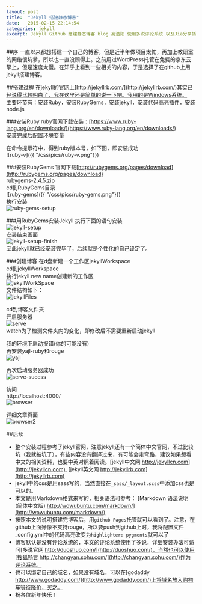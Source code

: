 ```yaml
---
layout: post
title:  "Jekyll 搭建静态博客"
date:   2015-02-15 22:14:54
categories: jekyll
excerpt: Jekyll Github 搭建静态博客 blog 高浩阳 使用多说评论系统 以及Jia分享插件 参考git教程
---
```


##序
一直以来都想搭建一个自己的博客，但是近半年做项目太忙，再加上教研室的网络很坑爹，所以也一直没顾得上。之前用过WordPress托管在免费的京东云擎上，但是速度太慢。在知乎上看到一些相关的内容，于是选择了在github上用jekyll搭建博客。

##搭建过程
在jekyll的官网上[http://jekyllrb.com/](http://jekyllrb.com/)其实已经说得比较明白了，我在这里还是简单的说一下吧。我用的是Windows系统。    
主要环节有：安装Ruby，安装RubyGems，安装jekyll，安装代码高亮插件，安装node.js

###安装Ruby
ruby官网下载安装：[https://www.ruby-lang.org/en/downloads/](https://www.ruby-lang.org/en/downloads/)  
安装完成后配置环境变量

在命令提示符中，得到ruby版本号，如下图，即安装成功   
![ruby-v]({{ "/css/pics/ruby-v.png"}})

###安装RubyGems
官网下载[http://rubygems.org/pages/download](http://rubygems.org/pages/download)   
rubygems-2.4.5.zip   
cd到RubyGems目录   
![ruby-gems]({{ "/css/pics/ruby-gems.png"}})    
执行安装   
![ruby-gems-setup]({{"/css/pics/ruby-gems-setup.png"}})   

###用RubyGems安装Jekyll
执行下面的语句安装   
![jekyll-setup]({{"/css/pics/jekyll-setup.png"}})   
安装结束画面   
![jekyll-setup-finish]({{"/css/pics/jekyll-setup-finish.png"}})   
至此jekyll就已经安装完毕了，后续就是个性化的自己设定了。   

###创建博客
在d盘新建一个工作区jekyllWorkspace   
cd到jekyllWorkspace   
执行jekyll new name创建新的工作区   
![jekyllWorkSpace]({{"/css/pics/jekyllWorkSpace.png"}})   
文件结构如下：   
![jekyllFiles]({{"/css/pics/jekyllFiles.png"}})

cd到博客文件夹   
开启服务器   
![serve]({{"/css/pics/serve.png"}})   
watch为了检测文件夹内的变化，即修改后不需要重新启动jekyll

我的环境下启动报错(你的可能没有)    
再安装yajl-ruby和rouge   
![yajl]({{"/css/pics/yajl.png"}})

再次启动服务器成功   
![serve-sucess]({{"/css/pics/serve-sucess.png"}})

访问   
http://localhost:4000/   
![browser]({{"/css/pics/browser.png"}})   

详细文章页面   
![browser2]({{"/css/pics/browser2.png"}})  

##后续
*  整个安装过程参考了jekyll官网，注意jekyll还有一个简体中文官网，不过比较坑（我就被坑了），有些内容没有翻译过来，有可能会走弯路，建议如果想看中文的相关资料，也要中英对照着阅读。[jekyll中文网 http://jekyllcn.com](http://jekyllcn.com), [jekyll英文网 http://jekyllrb.com](http://jekyllrb.com)
*  jekyll中的css是用sass写的，当然直接在`_sass/_layout.scss`中添加css也是可以的。
*  本文是用Markdown格式来写的，相关语法可参考： [Markdown 语法说明 (简体中文版) http://wowubuntu.com/markdown/](http://wowubuntu.com/markdown/)  
*  按照本文的说明搭建完博客后，用`github Pages`托管就可以看到了。注意，在github上面好像不支持rouge，所以要push到github上时，我将配置文件_config.yml中的代码高亮改变为`highlighter: pygments`就可以了
*  博客默认是没有评论系统的，本文的评论系统使用了多说，详细安装办法可访问[多说官网 http://duoshuo.com/](http://duoshuo.com/)，当然也可以使用[搜狐畅言 http://changyan.sohu.com/](http://changyan.sohu.com/)作为评论系统。	
*  也可以绑定自己的域名，如果没有域名，可以在[godaddy http://www.godaddy.com/](http://www.godaddy.com/)上将域名放入购物车等待降价，买之。
*  祝各位新年快乐！
